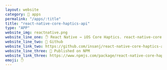 ```yaml
---
layout: website
category: 🏬 apps
permalink: "/apps/:title"
title: "react-native-core-haptics-api"
type: "APP"
website_img: reactnative.png
website_line_one: ✋ React Native → iOS Core Haptics. react-native-core-haptics-api is a lightweight iOS-only module designed to expose valuable Core Haptics methods to React Native
website_line_two: 👾 Github
website_link_two: https://github.com/insanj/react-native-core-haptics-api
website_line_three: 🎈 Published on NPM
website_link_three: https://www.npmjs.com/package/react-native-core-haptics-api
emoji: ✋
---
```

